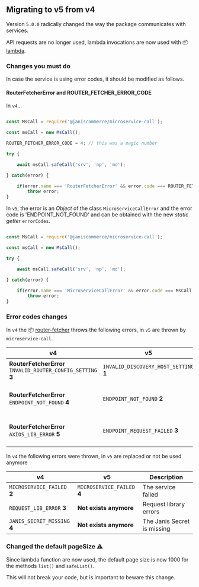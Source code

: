 ## Migrating to v5 from v4

Version `5.0.0` radically changed the way the package communicates with services.

API requests are no longer used, lambda invocations are now used with :package: [lambda](https://www.npmjs.com/package/@janiscommerce/lambda).

### Changes you must do

In case the service is using error codes, it should be modified as follows.

#### RouterFetcherError and ROUTER_FETCHER_ERROR_CODE

In `v4`...

```js

const MsCall = require('@janiscommerce/microservice-call');

const msCall = new MsCall();

ROUTER_FETCHER_ERROR_CODE = 4; // this was a magic number

try {

	await msCall.safeCall('srv', 'np', 'md');

} catch(error) {

	if(error.name === 'RouterFetcherError' && error.code === ROUTER_FETCHER_ERROR_CODE)
		throw error;
}
```

In `v5`, the error is an _Object_ of the class `MicroServiceCallError` and the error code is 'ENDPOINT_NOT_FOUND' and can be obtained with the new _static getter_ `errorCodes`.

```js

const MsCall = require('@janiscommerce/microservice-call');

const msCall = new MsCall();

try {

	await msCall.safeCall('srv', 'np', 'md');

} catch(error) {

	if(error.name === 'MicroServiceCallError' && error.code === MsCall.errorCodes.ENDPOINT_NOT_FOUND)
		throw error;
}
```

### Error codes changes

In `v4` the :package: [router-fetcher](https://www.npmjs.com/package/@janiscommerce/router-fetcher) throws the following errors, in `v5` are thrown by `microservice-call`.

| v4 | v5 | Description |
|----|----|-------------|
| **RouterFetcherError** `INVALID_ROUTER_CONFIG_SETTING` **3** | `INVALID_DISCOVERY_HOST_SETTING` **1** | The setting for Router/Discovery is missing |
| **RouterFetcherError** `ENDPOINT_NOT_FOUND` **4** | `ENDPOINT_NOT_FOUND` **2** | Endpoint not found in Router/Discovery service |
| **RouterFetcherError** `AXIOS_LIB_ERROR` **5** | `ENDPOINT_REQUEST_FAILED` **3** | The request to the Router/Discovery service failed |

In `v4` the following errors were thrown, in `v5` are replaced or not be used anymore

| v4 | v5 | Description |
|----|----|-------------|
| `MICROSERVICE_FAILED` **2** | `MICROSERVICE_FAILED` **4** | The service failed |
| `REQUEST_LIB_ERROR` **3** | **Not exists anymore** | Request library errors |
| `JANIS_SECRET_MISSING` **4** | **Not exists anymore** | The Janis Secret is missing |

### Changed the default pageSize :warning:

Since lambda function are now used, the default page size is now 1000 for the methods `list()` and `safeList()`.

This will not break your code, but is important to beware this change.